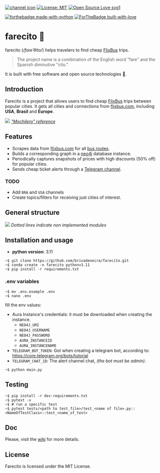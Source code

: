[![channel icon](https://patrolavia.github.io/telegram-badge/follow.png)](https://t.me/farecito_eu)
[![License: MIT](https://img.shields.io/badge/License-MIT-yellow.svg)](https://opensource.org/licenses/MIT) [![Open Source Love svg1](https://badges.frapsoft.com/os/v1/open-source.svg?v=103)](https://github.com/ellerbrock/open-source-badges/)

[![forthebadge made-with-python](http://ForTheBadge.com/images/badges/made-with-python.svg)](https://www.python.org/)
[![ForTheBadge built-with-love](http://ForTheBadge.com/images/badges/built-with-love.svg)](https://GitHub.com/brivadeneira/)


# farecito 🚌
farecito (*/faɾeˈθito/*) helps travelers to find cheap [FlixBus](https://www.flixbus.com/) trips.
> The project name is a combination of the English word "fare" and the Spanish diminutive "cito."

It is built with free software and open source technologies 🧡.

## Introduction
Farecito is a project that allows users to find cheap [FlixBus](https://www.flixbus.com/) trips between popular cities.
It gets all cities and connections from [flixbus.com](https://www.flixbus.com/bus-routes),
including **USA**, **Brasil** and **Europe**.

![](https://i.ytimg.com/vi/fpGQoFZLb-4/maxresdefault.jpg)
*["Mochilero" reference]((https://www.youtube.com/watch?v=qYc8D0fVveM))*

## Features
- Scrapes data from [flixbus.com](https://www.flixbus.com) for all [bus routes](https://www.flixbus.com/bus-routes).
- Builds a corresponding graph in a [neo4j](https://neo4j.com/) database instance.
- Periodically captures snapshots of prices with high discounts (50% off) for popular cities.
- Sends cheap ticket alerts through a [Telegram channel](https://t.me/farecito_eu).

### TODO
- Add `BRA` and `USA` channels
- Create topics/filters for receiving just cities of interest.

## General structure

![](https://i.imgur.com/LkORYOt.png)
*Dotted lines indicate non implemented modules*

## Installation and usage

* **python version**: 3.11

```shell
~$ git clone https://github.com/brivadeneira/farecito.git
~$ conda create -n farecito python=3.11
~$ pip install -r requirements.txt
```

### .env variables

```shell
~$ mv .env.example .env
~$ nano .env
```

fill the env values:
- Aura Instance's credentials: it must be downloaded when creating the instance.
  - `NEO4J_URI`
  - `NEO4J_USERNAME`
  - `NEO4J_PASSWORD`
  - `AURA_INSTANCEID`
  - `AURA_INSTANCENAME`
- `TELEGRAM_BOT_TOKEN`: Got when creating a telegram bot, according to: https://core.telegram.org/bots/tutorial
- `TELEGRAM_CHAT_ID`: The alert channel chat, *(the bot must be admin)*.


```shell
~$ python main.py
```

## Testing

```shell
~$ pip install -r dev-requirements.txt
~$ pytest -v
~$ # run a specific test
~$ pytest tests/<path to test_file>/test_<name of file>.py::<NameOfTestClass>::test_<name_of_test>
```

## Doc
Please, visit the [wiki](https://github.com/brivadeneira/farecito/wiki) for more details.

## License
Farecito is licensed under the MIT License.
